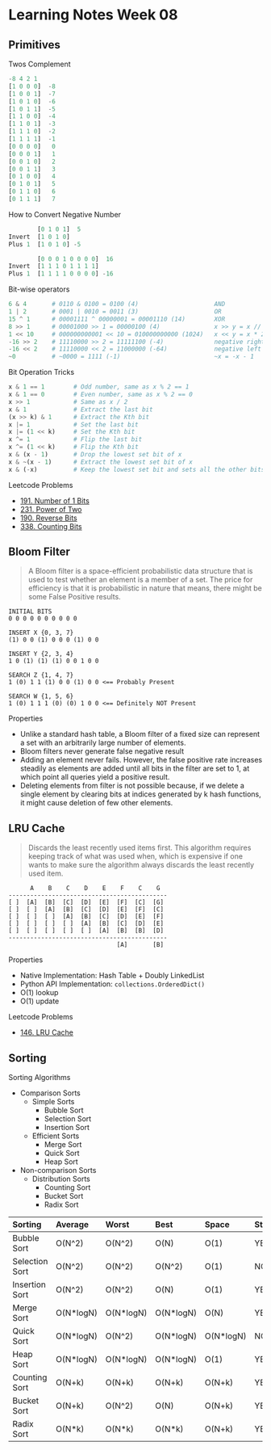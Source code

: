 Learning Notes Week 08
======================

Primitives
----------

Twos Complement
```py
-8 4 2 1
[1 0 0 0]  -8
[1 0 0 1]  -7
[1 0 1 0]  -6
[1 0 1 1]  -5
[1 1 0 0]  -4
[1 1 0 1]  -3
[1 1 1 0]  -2
[1 1 1 1]  -1
[0 0 0 0]   0
[0 0 0 1]   1
[0 0 1 0]   2
[0 0 1 1]   3
[0 1 0 0]   4
[0 1 0 1]   5
[0 1 1 0]   6
[0 1 1 1]   7
```

How to Convert Negative Number
```py
        [0 1 0 1]  5
Invert  [1 0 1 0]
Plus 1  [1 0 1 0] -5

        [0 0 0 1 0 0 0 0]  16
Invert  [1 1 1 0 1 1 1 1]
Plus 1  [1 1 1 1 0 0 0 0] -16
```

Bit-wise operators
```py
6 & 4       # 0110 & 0100 = 0100 (4)                     AND
1 | 2       # 0001 | 0010 = 0011 (3)                     OR
15 ^ 1      # 00001111 ^ 00000001 = 00001110 (14)        XOR
8 >> 1      # 00001000 >> 1 = 00000100 (4)               x >> y = x // 2^y
1 << 10     # 000000000001 << 10 = 010000000000 (1024)   x << y = x * 2^y
-16 >> 2    # 11110000 >> 2 = 11111100 (-4)              negative right shifting
-16 << 2    # 11110000 << 2 = 11000000 (-64)             negative left shifting
~0          # ~0000 = 1111 (-1)                          ~x = -x - 1
```

Bit Operation Tricks
```py
x & 1 == 1        # Odd number, same as x % 2 == 1
x & 1 == 0        # Even number, same as x % 2 == 0
x >> 1            # Same as x / 2
x & 1             # Extract the last bit
(x >> k) & 1      # Extract the Kth bit
x |= 1            # Set the last bit
x |= (1 << k)     # Set the Kth bit
x ^= 1            # Flip the last bit
x ^= (1 << k)     # Flip the Kth bit
x & (x - 1)       # Drop the lowest set bit of x
x & ~(x - 1)      # Extract the lowest set bit of x
x & (-x)          # Keep the lowest set bit and sets all the other bits to 0
```

Leetcode Problems
- [191. Number of 1 Bits](https://leetcode.com/problems/number-of-1-bits/)
- [231. Power of Two](https://leetcode.com/problems/power-of-two/)
- [190. Reverse Bits](https://leetcode.com/problems/reverse-bits/)
- [338. Counting Bits](https://leetcode.com/problems/counting-bits/)

Bloom Filter
------------

> A Bloom filter is a space-efficient probabilistic data structure that is used to test whether an element is a member of a set. The price for efficiency is that it is probabilistic in nature that means, there might be some False Positive results.

```
INITIAL BITS
0 0 0 0 0 0 0 0 0 0

INSERT X {0, 3, 7}
(1) 0 0 (1) 0 0 0 (1) 0 0

INSERT Y {2, 3, 4}
1 0 (1) (1) (1) 0 0 1 0 0

SEARCH Z {1, 4, 7}
1 (0) 1 1 (1) 0 0 (1) 0 0 <== Probably Present

SEARCH W {1, 5, 6}
1 (0) 1 1 1 (0) (0) 1 0 0 <== Definitely NOT Present
```

Properties
- Unlike a standard hash table, a Bloom filter of a fixed size can represent a set with an arbitrarily large number of elements.
- Bloom filters never generate false negative result
- Adding an element never fails. However, the false positive rate increases steadily as elements are added until all bits in the filter are set to 1, at which point all queries yield a positive result.
- Deleting elements from filter is not possible because, if we delete a single element by clearing bits at indices generated by k hash functions, it might cause deletion of few other elements.

LRU Cache
---------

> Discards the least recently used items first. This algorithm requires keeping track of what was used when, which is expensive if one wants to make sure the algorithm always discards the least recently used item.

```
      A    B    C    D    E    F    C    G
--------------------------------------------
[ ]  [A]  [B]  [C]  [D]  [E]  [F]  [C]  [G]
[ ]  [ ]  [A]  [B]  [C]  [D]  [E]  [F]  [C]
[ ]  [ ]  [ ]  [A]  [B]  [C]  [D]  [E]  [F]
[ ]  [ ]  [ ]  [ ]  [A]  [B]  [C]  [D]  [E]
[ ]  [ ]  [ ]  [ ]  [ ]  [A]  [B]  [B]  [D]
--------------------------------------------
                              [A]       [B]
```

Properties
- Native Implementation: Hash Table + Doubly LinkedList
- Python API Implementation: `collections.OrderedDict()`
- O(1) lookup
- O(1) update

Leetcode Problems
- [146. LRU Cache](https://leetcode.com/problems/lru-cache/)

Sorting
----------

Sorting Algorithms
- Comparison Sorts
  - Simple Sorts
    - Bubble Sort
    - Selection Sort
    - Insertion Sort
  - Efficient Sorts
    - Merge Sort
    - Quick Sort
    - Heap Sort
- Non-comparison Sorts
  - Distribution Sorts
    - Counting Sort
    - Bucket Sort
    - Radix Sort

| Sorting        | Average   | Worst     | Best      | Space     | Stability |
| :------------- | :-------- | :-------- | :-------- | :-------- | :-------- |
| Bubble Sort    | O(N^2)    | O(N^2)    | O(N)      | O(1)      | YES       |
| Selection Sort | O(N^2)    | O(N^2)    | O(N^2)    | O(1)      | NO        |
| Insertion Sort | O(N^2)    | O(N^2)    | O(N)      | O(1)      | YES       |
| Merge Sort     | O(N*logN) | O(N*logN) | O(N*logN) | O(N)      | YES       |
| Quick Sort     | O(N*logN) | O(N^2)    | O(N*logN) | O(N*logN) | NO        |
| Heap Sort      | O(N*logN) | O(N*logN) | O(N*logN) | O(1)      | YES       |
| Counting Sort  | O(N+k)    | O(N+k)    | O(N+k)    | O(N+k)    | YES       |
| Bucket Sort    | O(N+k)    | O(N^2)    | O(N)      | O(N+k)    | YES       |
| Radix Sort     | O(N*k)    | O(N*k)    | O(N*k)    | O(N+k)    | YES       |